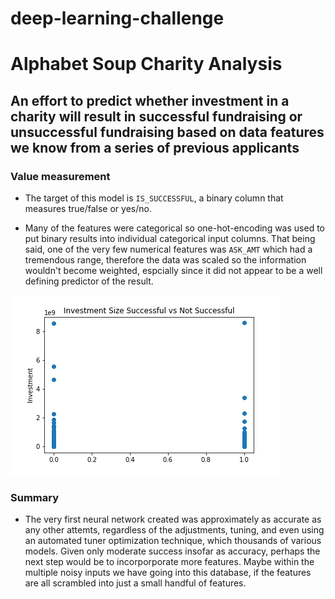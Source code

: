 # deep-learning-challenge

# Alphabet Soup Charity Analysis

## An effort to predict whether investment in a charity will result in successful fundraising or unsuccessful fundraising based on data features we know from a series of previous applicants


### Value measurement


* The target of this model is `IS_SUCCESSFUL`, a binary column that measures true/false or yes/no.

* Many of the features were categorical so one-hot-encoding was used to put binary results into individual categorical input columns. That being said, one of the very few numerical features was `ASK_AMT` which had a tremendous range, therefore the data was scaled so the information wouldn't become weighted, espcially since it did not appear to be a well defining predictor of the result. 

![alt text](InvestmentPlot.png "Investment Size Success vs Not Success")



### Summary
* The very first neural network created was approximately as accurate as any other attemts, regardless of the adjustments, tuning, and even using an automated tuner optimization technique, which thousands of various models. Given only moderate success insofar as accuracy, perhaps the next step would be to incorporporate more features.  Maybe within the multiple noisy inputs we have going into this database, if the features are all scrambled into just a small handful of features.  